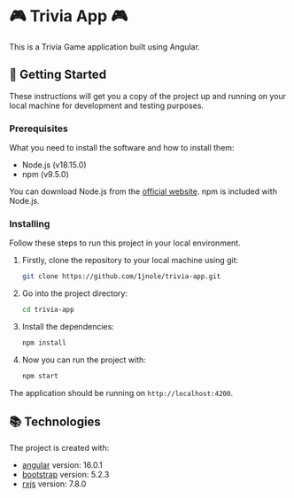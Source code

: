 # 🎮 Trivia App 🎮

This is a Trivia Game application built using Angular.

## 🚀 Getting Started

These instructions will get you a copy of the project up and running on your local machine for development and testing purposes.

### Prerequisites

What you need to install the software and how to install them:

- Node.js (v18.15.0)
- npm (v9.5.0)

You can download Node.js from the [official website](https://nodejs.org). npm is included with Node.js.

### Installing

Follow these steps to run this project in your local environment.

1. Firstly, clone the repository to your local machine using git:

    ```sh
    git clone https://github.com/1jnole/trivia-app.git
    ```

2. Go into the project directory:

    ```sh
    cd trivia-app
    ```

3. Install the dependencies:

    ```sh
    npm install
    ```

4. Now you can run the project with:

    ```sh
    npm start
    ```

The application should be running on `http://localhost:4200`.

## 📚 Technologies

The project is created with:
- [angular](https://angular.io/) version: 16.0.1
- [bootstrap](https://www.npmjs.com/package/bootstrap) version: 5.2.3
- [rxjs](https://www.npmjs.com/package/rxjs) version: 7.8.0
